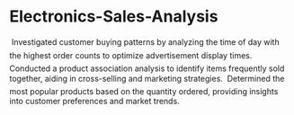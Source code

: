 # Electronics-Sales-Analysis
 Investigated customer buying patterns by analyzing the time of day with the highest order counts to
optimize advertisement display times.
 Conducted a product association analysis to identify items frequently sold together, aiding in
cross-selling and marketing strategies.
 Determined the most popular products based on the quantity ordered, providing insights into customer
preferences and market trends.
